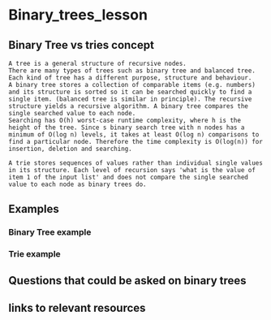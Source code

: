 # Binary_trees_lesson

## Binary Tree vs tries concept
	A tree is a general structure of recursive nodes.
	There are many types of trees such as binary tree and balanced tree.
	Each kind of tree has a different purpose, structure and behaviour. 
	A binary tree stores a collection of comparable items (e.g. numbers) and its structure is sorted so it can be searched quickly to find a single item. (balanced tree is similar in principle). The recursive structure yields a recursive algorithm. A binary tree compares the single searched value to each node.
	Searching has O(h) worst-case runtime complexity, where h is the height of the tree. Since s binary search tree with n nodes has a minimum of O(log n) levels, it takes at least O(log n) comparisons to find a particular node. Therefore the time complexity is O(log(n)) for insertion, deletion and searching. 

	A trie stores sequences of values rather than individual single values in its structure. Each level of recursion says 'what is the value of item 1 of the input list' and does not compare the single searched value to each node as binary trees do.
## Examples
	
### Binary Tree example

### Trie example

## Questions that could be asked on binary trees

## links to relevant resources



